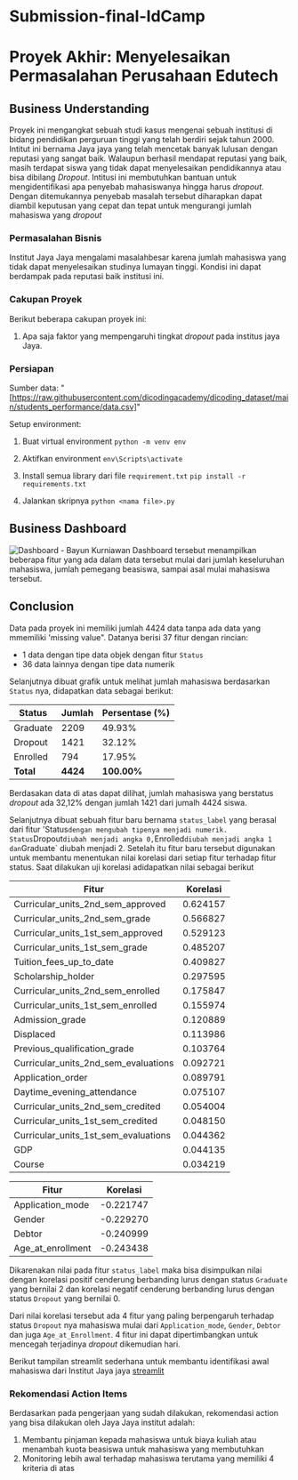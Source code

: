 ﻿# Submission-final-IdCamp

# Proyek Akhir: Menyelesaikan Permasalahan Perusahaan Edutech

## Business Understanding

Proyek ini mengangkat sebuah studi kasus mengenai sebuah institusi di bidang pendidikan perguruan tinggi yang telah berdiri sejak tahun 2000. Intitut ini bernama Jaya jaya yang telah mencetak banyak lulusan dengan reputasi yang sangat baik. Walaupun berhasil mendapat reputasi yang baik, masih terdapat siswa yang tidak dapat menyelesaikan pendidikannya atau bisa dibilang *Dropout*.
Intitusi ini membutuhkan bantuan untuk mengidentifikasi apa penyebab mahasiswanya hingga harus *dropout*. Dengan ditemukannya penyebab masalah tersebut diharapkan dapat diambil keputusan yang cepat dan tepat untuk mengurangi jumlah mahasiswa yang *dropout*

### Permasalahan Bisnis

Institut Jaya Jaya mengalami masalahbesar karena jumlah mahasiswa yang tidak dapat menyelesaikan studinya lumayan tinggi. Kondisi ini dapat berdampak pada reputasi baik institusi ini.

### Cakupan Proyek

Berikut beberapa cakupan proyek ini:

1. Apa saja faktor yang mempengaruhi tingkat *dropout* pada institus jaya Jaya.

### Persiapan

Sumber data: "[https://raw.githubusercontent.com/dicodingacademy/dicoding_dataset/main/students_performance/data.csv]"

Setup environment:

1. Buat virtual environment
   `python -m venv env`

2. Aktifkan environment
   `env\Scripts\activate`

3. Install semua library dari file `requirement.txt`
   `pip install -r requirements.txt`

4. Jalankan skripnya
   `python <nama file>.py`

## Business Dashboard

![Dashboard - Bayun Kurniawan](https://github.com/user-attachments/assets/9c312d41-ffd0-43b7-b9bb-85a50da3e5a1)
Dashboard tersebut menampilkan beberapa fitur yang ada dalam data tersebut mulai dari jumlah keseluruhan mahasiswa, jumlah pemegang beasiswa, sampai asal mulai mahasiswa tersebut.

## Conclusion

Data pada proyek ini memiliki jumlah 4424 data tanpa ada data yang mmemiliki 'missing value".
Datanya berisi 37 fitur dengan rincian:
- 1 data dengan tipe data objek dengan fitur `Status`
- 36 data lainnya dengan tipe data numerik

Selanjutnya dibuat grafik untuk melihat jumlah mahasiswa berdasarkan `Status` nya, didapatkan data sebagai berikut:

| Status    | Jumlah | Persentase (%) |
|-----------|--------|----------------|
| Graduate  | 2209   | 49.93%         |
| Dropout   | 1421   | 32.12%         |
| Enrolled  | 794    | 17.95%         |
| **Total** | **4424** | **100.00%**  |

Berdasakan data di atas dapat dilihat, jumlah mahasiswa yang berstatus *dropout* ada 32,12% dengan jumlah 1421 dari jumalh 4424 siswa. 

Selanjutnya dibuat sebuah fitur baru bernama `status_label` yang berasal dari fitur 'Status` dengan mengubah tipenya menjadi numerik. Status `Dropout` diubah menjadi angka 0, `Enrolled` diubah menjadi angka 1 dan `Graduate` diubah menjadi 2. Setelah itu fitur baru tersebut digunakan untuk membantu menentukan nilai korelasi dari setiap fitur terhadap fitur status.
Saat dilakukan uji korelasi adidapatkan nilai sebagai berikut

| Fitur                                     | Korelasi  |
|-------------------------------------------|-----------|
| Curricular_units_2nd_sem_approved         | 0.624157  |
| Curricular_units_2nd_sem_grade            | 0.566827  |
| Curricular_units_1st_sem_approved         | 0.529123  |
| Curricular_units_1st_sem_grade            | 0.485207  |
| Tuition_fees_up_to_date                   | 0.409827  |
| Scholarship_holder                        | 0.297595  |
| Curricular_units_2nd_sem_enrolled         | 0.175847  |
| Curricular_units_1st_sem_enrolled         | 0.155974  |
| Admission_grade                           | 0.120889  |
| Displaced                                 | 0.113986  |
| Previous_qualification_grade              | 0.103764  |
| Curricular_units_2nd_sem_evaluations      | 0.092721  |
| Application_order                         | 0.089791  |
| Daytime_evening_attendance                | 0.075107  |
| Curricular_units_2nd_sem_credited         | 0.054004  |
| Curricular_units_1st_sem_credited         | 0.048150  |
| Curricular_units_1st_sem_evaluations      | 0.044362  |
| GDP                                       | 0.044135  |
| Course                                    | 0.034219  |

| Fitur                                     | Korelasi  |
|-------------------------------------------|-----------|
| Application_mode                          | -0.221747 |
| Gender                                    | -0.229270 |
| Debtor                                    | -0.240999 |
| Age_at_enrollment                         | -0.243438 |

Dikarenakan nilai pada fitur `status_label` maka bisa disimpulkan nilai dengan korelasi positif cenderung berbanding lurus dengan status `Graduate` yang bernilai 2 dan korelasi negatif cenderung berbanding lurus dengan status `Dropout` yang bernilai 0.

Dari nilai korelasi tersebut ada 4 fitur yang paling berpengaruh terhadap status `Dropout` nya mahasiswa mulai dari `Application_mode`, `Gender`, `Debtor` dan juga `Age_at_Enrollment`. 4 fitur ini dapat dipertimbangkan untuk mencegah terjadinya *dropout* dikemudian hari.

Berikut tampilan streamlit sederhana untuk membantu identifikasi awal mahasiswa dari Institut Jaya jaya 
[streamlit](https://jaya-institut.streamlit.app/)
 
### Rekomendasi Action Items
Berdasarkan pada pengerjaan yang sudah dilakukan, rekomendasi action yang bisa dilakukan oleh Jaya Jaya institut adalah:
1. Membantu pinjaman kepada mahasiswa untuk biaya kuliah atau menambah kuota beasiswa untuk mahasiswa yang membutuhkan
2. Monitoring lebih awal terhadap mahasiswa terutama yang memiliki 4 kriteria di atas 
